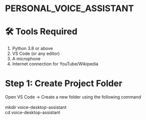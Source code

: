 # PERSONAL_VOICE_ASSISTANT

# 🛠️ Tools Required
1. Python 3.8 or above <br>
2. VS Code (or any editor) <br>
3. A microphone <br>
4. Internet connection for YouTube/Wikipedia

# Step 1: Create Project Folder
Open VS Code → Create a new folder using the following command <br><br>
mkdir voice-desktop-assistant <br>
cd voice-desktop-assistant

